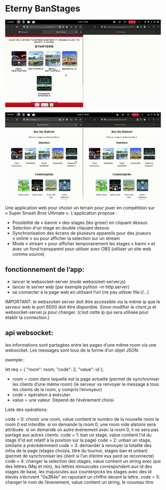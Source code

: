 # Eterny BanStages

![Démonstration du mode Stream](./output2.gif)

![Démonstration de l'app](./output.gif)

Une application web pour choisir un terrain pour jouer en compétition sur « Super Smash Bros Ultimate ».
L'application propose :
- Possibilité de « bannir » des stages (les griser) en cliquant dessus
- Selection d'un stage en double cliquant dessus
- Synchronisation des écrans de plusieurs appareils pour des joueurs « online » ou pour afficher la selection sur un stream
- Mode « stream » pour afficher temporairement les stages « banni » et avec un fond transparent pour utiliser avec OBS (utiliser un site web comme source)

## fonctionnement de l’app:

- lancer le websocket-server (node websocket-server.js)
- lancer le server web (par exemple python -m http.server)
- se connecter à la page web en utilisant l’url (ne pas utiliser file://…)

IMPORTANT: le websocket-server doit être accessible via la même ip que le serveur web
le port 6000 doit être disponible. Sinon modifier le client.js et websocket-server.js pour changer.
(c’est cette ip qui sera utilisée pour établir la connection.)

## api websocket:

les informations sont partagées entre les pages d’une même room via une websocket. Les messages sont tous
de la forme d’un objet JSON:

exemple :

let req = {
  "room": room,
  "code": 2,
  "value": id
};

- room = room dans laquelle est la page actuelle (permet de synchroniser les clients d’une même room)
         (le serveur va renvoyer le message à tous les clients de la room, y compris l’envoyeur)
- code = opération à exécuter.
- value = une valeur. Dépend de l’événement choisi


Liste des opérations:

code = 0: choisir une room, value contient le numéro de la nouvelle room
          la room 0 est interdite. si on demande la room 0, une room vide alatoire sera attribuée.
          si on demande un autre événement avec la room 0, il ne sera pas partagé aux autres clients.
code = 1: ban un stage, value contient l’id du stage (l’id est relatif à la position sur la page)
code = 2: unban un stage, similaire à précédemment
code = 3: demander à renvoyer la totalité des infos de la page (stages choisis, titre du tournoi,
          stages ban et unban)
          (permet de synchroniser les client si l’un d’entre eux perd se reconnecte)
code = 4: changer la selection des stages, value contient un string avec que des lettres (Maj et min),
          les lettres minuscules correspondent aux id des stages de base, les majuscules aux counterpicks
          les stages avec des id élevés s’écrivent "0a3B4e" en rajoutant un chiffre devant la lettre.
code = 5: changer le nom de l’évenement, value contient un string, le nouveau titre
